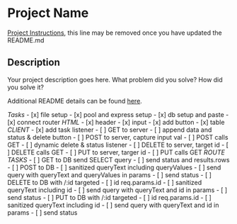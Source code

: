 # Project Name

[Project Instructions](./INSTRUCTIONS.md), this line may be removed once you have updated the README.md

## Description

Your project description goes here. What problem did you solve? How did you solve it?

Additional README details can be found [here](https://github.com/PrimeAcademy/readme-template/blob/master/README.md).

*Tasks*
    - [x] file setup
    - [x] pool and express setup
    - [x] db setup and paste
    - [x] connect router 
*HTML*
    - [x] header
    - [x] input
    - [x] add button
    - [x] table
*CLIENT*
    - [x] add task listener
    - [ ] GET to server
    - [ ] append data and status & delete button
    - [ ] POST to server, capture input val
    - [ ] POST calls GET
    - [ ] dynamic delete & status listener
    - [ ] DELETE to server, target id
    - [ ] DELETE calls GET
    - [ ] PUT to server, targer id
    - [ ] PUT calls GET
*ROUTE TASKS*
    - [ ] GET to DB send SELECT query
    - [ ] send status and results.rows
    - [ ] POST to DB
    - [ ] sanitized queryText including queryValues
    - [ ] send query with queryText and queryValues in params
    - [ ] send status
    - [ ] DELETE to DB with /:id targeted
    - [ ] id req.params.id
    - [ ] sanitized queryText including id
    - [ ] send query with queryText and id in params
    - [ ] send status
    - [ ] PUT to DB with /:id targeted
    - [ ] id req.params.id
    - [ ] sanitized queryText including id
    - [ ] send query with queryText and id in params
    - [ ] send status
    